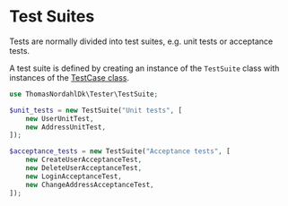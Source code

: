 Test Suites
===========
Tests are normally divided into test suites, e.g. unit tests or acceptance tests.

A test suite is defined by creating an instance of the `TestSuite` class with
instances of the [TestCase class](creating-a-test-case.md).

```php
use ThomasNordahlDk\Tester\TestSuite;

$unit_tests = new TestSuite("Unit tests", [
    new UserUnitTest,
    new AddressUnitTest,
]);

$acceptance_tests = new TestSuite("Acceptance tests", [
    new CreateUserAcceptanceTest,
    new DeleteUserAcceptanceTest,
    new LoginAcceptanceTest,
    new ChangeAddressAcceptanceTest,
]);
```